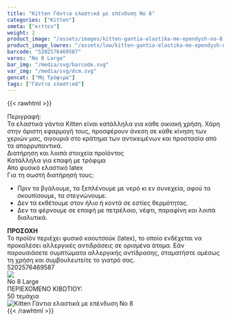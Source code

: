 ```yaml
---
title: "Kitten Γάντια ελαστικά με επένδυση Νο 8"
categories: ["Kitten"]
smeta: ["κιττεν"]
weight: 2
product_image: "/assets/images/kitten-gantia-elastika-me-ependysh-no-8.jpg"
product_image_lowres: "/assets/low/kitten-gantia-elastika-me-ependysh-no-8.jpg"
barcode: "5202576469587"
varos: "No 8 Large"
bar_img: "/media/svg/barcode.svg"
var_img: "/media/svg/dcm.svg"
gencat: ["Μη Τρόφιμα"]
tags: ["Γάντια ελαστικά"]
---
```

{{< rawhtml >}}

<div class="sload211"><div class="product">   <div id="sistatika">Περιγραφή:</div>
        <div class="alltext">Τα ελαστικά γάντια Kitten είναι κατάλληλα για κάθε οικιακή χρήση. Χάρη στην άριστη εφαρμογή
            τους, προσφέρουν άνεση σε κάθε κίνηση των χεριών μας, σιγουριά στο κράτημα των αντικειμένων και προστασία
            από τα απορρυπαντικά.</div>
        <div id="loipa">Διατήρηση και λοιπά στοιχεία προϊόντος</div>
        <div class="keno"></div>
        <div class="sdfn sdfw sgg2 smb2 sfwb">
            <div style="flex-basis: 250px; flex-grow: 1;" class=" sp10 seee sdfn saic stcenter sjc">
               Κατάλληλα για επαφή με τρόφιμα
            </div>
            <div style="flex-basis: 250px; flex-grow: 1;" class=" sp10 seee sdfn saic sjc">
                Απο φυσικό ελαστικό latex
            </div>
             </div>
        <div class="seee sp15">Για τη σωστή διατήρησή τους:<br>
            <ul>
                <li>Πριν τα βγάλουμε, τα ξεπλένουμε με νερό κι εν συνεχεία, αφού τα σκουπίσουμε, τα στεγνώνουμε.</li>
                <li>Δεν τα εκθέτουμε στον ήλιο ή κοντά σε εστίες θερμότητας.</li>
                <li>Δεν τα φέρνουμε σε επαφή με πετρέλαιο, νέφτι, παραφίνη και λοιπά διαλυτικά.</li>
                </ul>
    </div>
            <div class="keno"></div>
            <div class="sred stcenter sp10"><b>ΠΡΟΣΟΧΗ</b></div>
            <div class="seee sp15">Το προϊόν περιέχει φυσικό καουτσούκ (latex), το
                οποίο ενδέχεται να προκαλέσει αλλεργικές αντιδράσεις σε ορισμένα άτομα. Εάν παρουσιάσετε συμπτώματα
                αλλεργικής αντίδρασης, σταματήστε αμέσως τη χρήση και συμβουλευτείτε το γιατρό σας.</div>
                <div class="keno"></div><div id="barcode"><div id="barimage1"></div><span id="bartext">5202576469587</span></div><div id="varos"><div id="varosimage" style="margin:0"><img src="https://sites.google.com/site/sklplfiles/files/dim3.png"></div><span id="varostext">No 8 Large</span></div><div id="kivotio">ΠΕΡΙΕΧΟΜΕΝΟ ΚΙΒΩΤΙΟΥ:<br>50 τεμάχια</div><div class="pimg"><img alt="Kitten Γάντια ελαστικά με επένδυση Νο 8" title="Kitten Γάντια ελαστικά με επένδυση Νο 8" src="/assets/images/kitten-gantia-elastika-me-ependysh-no-8.jpg"></div></div></div>
{{< /rawhtml >}}


